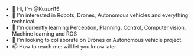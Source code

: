 - 👋 Hi, I’m @Kuzuri15
- 👀 I’m interested in Robots, Drones, Autonomous vehicles and everything technical.
- 🌱 I’m currently learning Perception, Planning, Control, Computer vision, Machine learning and ROS
- 💞️ I’m looking to collaborate on Drones or Autonomous vehicle project.
- 📫 How to reach me: will let you know later.

<!---
Kuzuri15/Kuzuri15 is a ✨ special ✨ repository because its `README.md` (this file) appears on your GitHub profile.
You can click the Preview link to take a look at your changes.
--->
